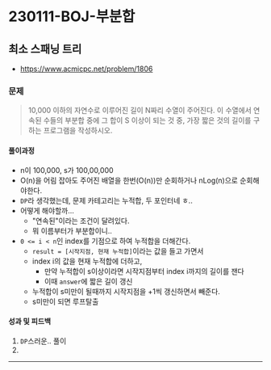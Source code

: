 # 230111-BOJ-부분합

## 최소 스패닝 트리

- https://www.acmicpc.net/problem/1806

### 문제

> 10,000 이하의 자연수로 이루어진 길이 N짜리 수열이 주어진다. 이 수열에서 연속된 수들의 부분합 중에 그 합이 S 이상이 되는 것 중, 가장 짧은 것의 길이를 구하는 프로그램을 작성하시오.

#### 풀이과정

- n이 100,000, s가 100,00,000
- O(n)을 어림 잡아도 주어진 배열을 한번(O(n))만 순회하거나 nLog(n)으로 순회해야한다.
- `DP`라 생각했는데, 문제 카테고리는 누적합, 두 포인터네 ㅎ..
- 어떻게 해야할까...
  - "연속된"이라는 조건이 달려있다.
  - 뭐 이름부터가 부분합이니.. 
- `0 <= i < n`인 index를 기점으로 하여 누적합을 더해간다.
  - `result = [시작지점, 현재 누적합]`이라는 값을 들고 가면서
  - index i의 값을 현재 누적합에 더하고,
    - 만약 누적합이 s이상이라면 시작지점부터 index i까지의 길이를 잰다
    - 이때 `answer`에 짧은 길이 갱신
  - 누적합이 s미만이 될때까지 시작지점을 +1씩 갱신하면서 빼준다.
  - s미만이 되면 루프탈출

#### 성과 및 피드백

1. `DP`스러운.. 풀이 
2. 

---

